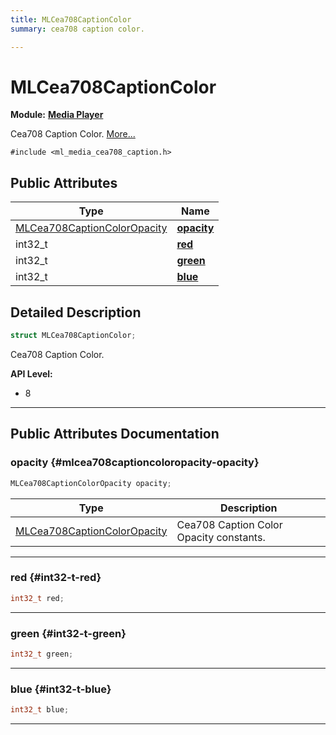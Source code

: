 ```yaml
---
title: MLCea708CaptionColor
summary: cea708 caption color. 

---
```


# MLCea708CaptionColor

**Module:** **[Media Player](/versioned_docs/version-22-Feb-2023/api-ref/api/Modules/group___media_player/group___media_player.md)**



Cea708 Caption Color.  [More...](#detailed-description)


`#include <ml_media_cea708_caption.h>`

## Public Attributes

| Type           | Name           |
| -------------- | -------------- |
| [MLCea708CaptionColorOpacity](/versioned_docs/version-22-Feb-2023/api-ref/api/Modules/group___media_player/group___media_player.md#enums-mlcea708captioncoloropacity) | **[opacity](/versioned_docs/version-22-Feb-2023/api-ref/api/Modules/group___media_player/struct_m_l_cea708_caption_color.md#mlcea708captioncoloropacity-opacity)**  |
| int32_t | **[red](/versioned_docs/version-22-Feb-2023/api-ref/api/Modules/group___media_player/struct_m_l_cea708_caption_color.md#int32-t-red)**  |
| int32_t | **[green](/versioned_docs/version-22-Feb-2023/api-ref/api/Modules/group___media_player/struct_m_l_cea708_caption_color.md#int32-t-green)**  |
| int32_t | **[blue](/versioned_docs/version-22-Feb-2023/api-ref/api/Modules/group___media_player/struct_m_l_cea708_caption_color.md#int32-t-blue)**  |

## Detailed Description

```cpp
struct MLCea708CaptionColor;
```

Cea708 Caption Color. 




**API Level:**
  * 8 




-----------
## Public Attributes Documentation

### opacity {#mlcea708captioncoloropacity-opacity}

```cpp
MLCea708CaptionColorOpacity opacity;
```



| Type | Description |
|--|--|
| [MLCea708CaptionColorOpacity](/versioned_docs/version-22-Feb-2023/api-ref/api/Modules/group___media_player/group___media_player.md#enums-mlcea708captioncoloropacity) | Cea708 Caption Color Opacity constants.  |






-----------

### red {#int32-t-red}

```cpp
int32_t red;
```






-----------

### green {#int32-t-green}

```cpp
int32_t green;
```






-----------

### blue {#int32-t-blue}

```cpp
int32_t blue;
```






-----------


